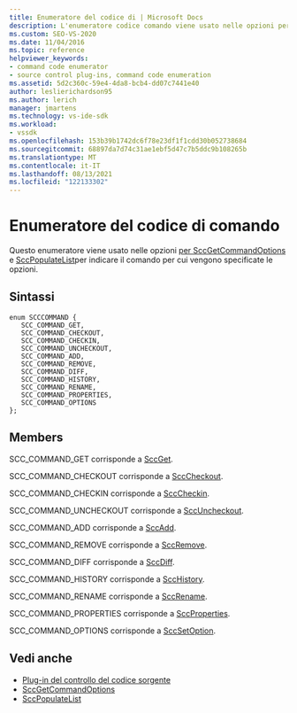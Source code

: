 ```yaml
---
title: Enumeratore del codice di | Microsoft Docs
description: L'enumeratore codice comando viene usato nelle opzioni per SccGetCommandOptions e SccPopulateListto per indicare il comando per cui sono specificate le opzioni.
ms.custom: SEO-VS-2020
ms.date: 11/04/2016
ms.topic: reference
helpviewer_keywords:
- command code enumerator
- source control plug-ins, command code enumeration
ms.assetid: 5d2c360c-59e4-4da8-bcb4-dd07c7441e40
author: leslierichardson95
ms.author: lerich
manager: jmartens
ms.technology: vs-ide-sdk
ms.workload:
- vssdk
ms.openlocfilehash: 153b39b1742dc6f78e23df1f1cdd30b052738684
ms.sourcegitcommit: 68897da7d74c31ae1ebf5d47c7b5ddc9b108265b
ms.translationtype: MT
ms.contentlocale: it-IT
ms.lasthandoff: 08/13/2021
ms.locfileid: "122133302"
---
```

# <a name="command-code-enumerator"></a>Enumeratore del codice di comando
Questo enumeratore viene usato nelle opzioni [per SccGetCommandOptions](../extensibility/sccgetcommandoptions-function.md) e [SccPopulateList](../extensibility/sccpopulatelist-function.md)per indicare il comando per cui vengono specificate le opzioni.

## <a name="syntax"></a>Sintassi

```
enum SCCCOMMAND {
   SCC_COMMAND_GET,
   SCC_COMMAND_CHECKOUT,
   SCC_COMMAND_CHECKIN,
   SCC_COMMAND_UNCHECKOUT,
   SCC_COMMAND_ADD,
   SCC_COMMAND_REMOVE,
   SCC_COMMAND_DIFF,
   SCC_COMMAND_HISTORY,
   SCC_COMMAND_RENAME,
   SCC_COMMAND_PROPERTIES,
   SCC_COMMAND_OPTIONS
};
```

## <a name="members"></a>Members
SCC_COMMAND_GET corrisponde a [SccGet](../extensibility/sccget-function.md).

SCC_COMMAND_CHECKOUT corrisponde a [SccCheckout](../extensibility/scccheckout-function.md).

SCC_COMMAND_CHECKIN corrisponde a [SccCheckin](../extensibility/scccheckin-function.md).

SCC_COMMAND_UNCHECKOUT corrisponde a [SccUncheckout](../extensibility/sccuncheckout-function.md).

SCC_COMMAND_ADD corrisponde a [SccAdd](../extensibility/sccadd-function.md).

SCC_COMMAND_REMOVE corrisponde a [SccRemove](../extensibility/sccremove-function.md).

SCC_COMMAND_DIFF corrisponde a [SccDiff](../extensibility/sccdiff-function.md).

SCC_COMMAND_HISTORY corrisponde a [SccHistory](../extensibility/scchistory-function.md).

SCC_COMMAND_RENAME corrisponde a [SccRename](../extensibility/sccrename-function.md).

SCC_COMMAND_PROPERTIES corrisponde a [SccProperties](../extensibility/sccproperties-function.md).

SCC_COMMAND_OPTIONS corrisponde a [SccSetOption](../extensibility/sccsetoption-function.md).

## <a name="see-also"></a>Vedi anche
- [Plug-in del controllo del codice sorgente](../extensibility/source-control-plug-ins.md)
- [SccGetCommandOptions](../extensibility/sccgetcommandoptions-function.md)
- [SccPopulateList](../extensibility/sccpopulatelist-function.md)
